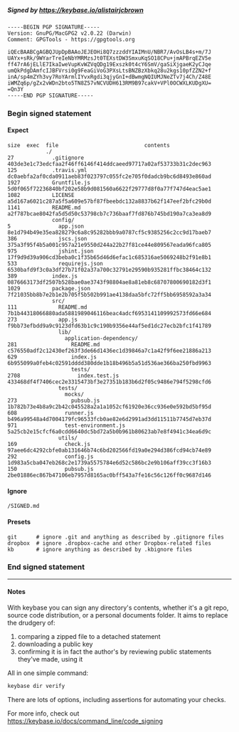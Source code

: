 ##### Signed by https://keybase.io/alistairjcbrown
```
-----BEGIN PGP SIGNATURE-----
Version: GnuPG/MacGPG2 v2.0.22 (Darwin)
Comment: GPGTools - https://gpgtools.org

iQEcBAABCgAGBQJUpDpBAAoJEJEOHi8Q7zzzddYIAIMnU/NBR7/AvOsLB4s+m/7J
UAYx+sRk/9WYarTreIeNbYMRMzsJt0TEXstDW3SmxuKqSO18CPu+jmAPBrqEZV5e
ff47rA6jELlE7IkaIweVupKvWZVqQDg19Exszk0t4cY6SmV/gaSiXjgaeK2yCJqe
umQkPdgDAmfcIJBFVrsi0g9FeaGiVoG3PXsLtsBNZBzXbkq28u2kgs10pfZZN2+f
inA/sp4mZYh3vy7RoYArmlIYvxRgdi3qjyGnI+dBwmgNQIUMJNeZTv7j4Ch/Z48E
iWMZq6p/gZx2vWDn2bto5TN8Z57vNCVUDH613RM9B97cakV+VPl0OCWXLKUDgXU=
=Qn3Y
-----END PGP SIGNATURE-----

```

<!-- END SIGNATURES -->

### Begin signed statement 

#### Expect

```
size  exec  file                           contents                                                        
            ./                                                                                             
27            .gitignore                   403de3e1c73edcfaa2f46ff6146f414ddcaeed97717a02af53733b31c2dec963
125           .travis.yml                  dc0aebfa2af0cda0911aeb83f023797c055fc2e705f0dadcb9bc6d8493e860ad
1927          Gruntfile.js                 5d0f065f72236840bf202e58b9d081560a6622f29777d8f0a77f747d4eac5ae1
1082          LICENSE                      a5d167a6021c287a5f5a609e57bf87fbeebdc132a8837b62f147eef2bfc29b0d
1141          README.md                    a2f787bcae8042fa5d5d50c53798cb7c736baaf7fd876b745bd190a7ca3ea8d9
              config/                                                                                      
5               app.json                   8e1d794b49e35ea828279c6a8c95282bbb9a0787cf5c9385256c2cc9d17baeb7
386             jscs.json                  375a3f95f4b5a001c957a21e9550d244a22b27f81ce44e809567eada96fca805
975             jshint.json                17f9d9d39a906cd3beba0c1f35b65d46d6efac1c685316ae5069248b2f91e8b1
533             requirejs.json             6530bafd9f3c0a3df27b71f02a37a700c32791e29590b935281ffbc38464c132
389           index.js                     0876663173df2507b528bae0ae3743f98804ae8a81eb8c68707800690182d3f1
1029          package.json                 7f21035bb8b7e2b1e2b705f5b502b991ae4138daa5bfc72ff5bb6958592a3a34
              src/                                                                                         
111             README.md                  7b1b44318066880ada5881989046116beac4adcf6953141109992573fd66e684
273             app.js                     f9bb73efbdd9a9c9123dfd63b1c9c190b9356e44af5ed1dc27ecb2bfc1f41789
                lib/                                                                                       
                  application-dependency/                                                                  
281                 README.md              c576550adf2c12430ef263f3de66d1436ec1d39846a7c1a42f9f6ee21886a213
629                 index.js               6b955099a0feb4c02591dddd380dde1b18b496b5a51d536ae366ba250fbd9963
                    tests/                                                                                 
2708                  index.test.js        433468df4f7406cec2e3315473bf3e27351b183b6d2f05c9486e794f5298cfd6
                tests/                                                                                     
                  mocks/                                                                                   
273                 pubsub.js              1b782b73e4b8a9c2b42c045528a2a1a1052cf61920e36cc936e0e592bd5bf95d
608               runner.js                b496a99548a4d7004179fc96533fcb0ae82e6d2991ad3dd11511b7745d7eb37d
971               test-environment.js      5a25cb2e15cfcf6a0cdd6640dc5bd72a5b0b961b80623ab7e8f4941c34ea6d9c
                utils/                                                                                     
169               check.js                 97aee6dc4292cbfe0ab131646b74c6bd202566fd19a0e294d386fcd94cb74e89
292               config.js                1d983a5cba047eb268c2e1739a5575784e6d52c586bc2e9b106aff39cc3f16b3
150               pubsub.js                2be01886ec867b47106eb7957d8165ac0bff543a7fe16c56c126ff0c9687d146
```

#### Ignore

```
/SIGNED.md
```

#### Presets

```
git      # ignore .git and anything as described by .gitignore files
dropbox  # ignore .dropbox-cache and other Dropbox-related files    
kb       # ignore anything as described by .kbignore files          
```

<!-- summarize version = 0.0.9 -->

### End signed statement

<hr>

#### Notes

With keybase you can sign any directory's contents, whether it's a git repo,
source code distribution, or a personal documents folder. It aims to replace the drudgery of:

  1. comparing a zipped file to a detached statement
  2. downloading a public key
  3. confirming it is in fact the author's by reviewing public statements they've made, using it

All in one simple command:

```bash
keybase dir verify
```

There are lots of options, including assertions for automating your checks.

For more info, check out https://keybase.io/docs/command_line/code_signing